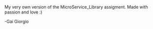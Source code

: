 My very own version of the MicroService_Library assigment.
Made with passion and love :)

-Gai Giorgio
